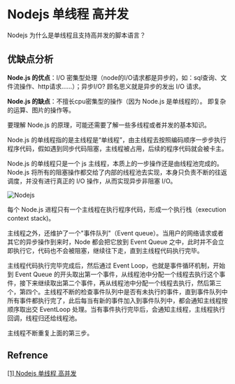 # Nodejs 单线程 高并发

Nodejs 为什么是单线程且支持高并发的脚本语言？

## 优缺点分析

**Node.js 的优点**：I/O 密集型处理（node的I/O请求都是异步的，如：sql查询、文件流操作、http请求……）；异步I/O?
顾名思义就是异步的发出 I/O 请求。

**Node.js 的缺点**：不擅长cpu密集型的操作（因为 Node.js 是单线程的）。
即复杂的运算、图片的操作等。

要理解 Node.js 的原理，可能还需要了解一些多线程或者并发的基本知识。

Node.js 的单线程指的是主线程是“单线程”，由主线程去按照编码顺序一步步执行程序代码，假如遇到同步代码阻塞，主线程被占用，后续的程序代码就会被卡主。

Node.js 的单线程只是一个 js 主线程，本质上的一步操作还是由线程池完成的。Node.js 将所有的阻塞操作都交给了内部的线程池去实现，本身只负责不断的往返调度，并没有进行真正的 I/O 操作，从而实现异步非阻塞 I/O。

![Nodejs](https://img2018.cnblogs.com/blog/934768/201811/934768-20181130164902723-1463706014.jpg)

每个 Node.js 进程只有一个主线程在执行程序代码，形成一个执行栈（execution context stack)。

主线程之外，还维护了一个"事件队列"（Event queue）。当用户的网络请求或者其它的异步操作到来时，Node 都会把它放到 Event Queue 之中，此时并不会立即执行它，代码也不会被阻塞，继续往下走，直到主线程代码执行完毕。

主线程代码执行完毕完成后，然后通过 Event Loop，也就是事件循环机制，开始到 Event Queue 的开头取出第一个事件，从线程池中分配一个线程去执行这个事件，接下来继续取出第二个事件，再从线程池中分配一个线程去执行，然后第三个，第四个。主线程不断的检查事件队列中是否有未执行的事件，直到事件队列中所有事件都执行完了，此后每当有新的事件加入到事件队列中，都会通知主线程按顺序取出交 EventLoop 处理。当有事件执行完毕后，会通知主线程，主线程执行回调，线程归还给线程池。

主线程不断重复上面的第三步。

## Refrence

[[1] Nodejs 单线程 高并发](https://www.cnblogs.com/chang290/archive/2013/11/22/3437616.html)
